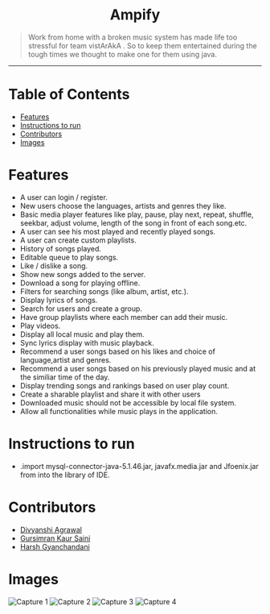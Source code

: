 <h1 align="center">Ampify</h1>

> Work from home with a broken music system has made life too stressful for team vistArAkA .
>So to keep them entertained during the tough times we thought to make one for them using java.
<hr>

# Table of Contents
* [ Features ](#features)
* [Instructions to run](#installation)
* [Contributors](#contributors)
* [Images](#images)

# <a name="features"></a>Features
* A user can login / register.
* New users choose the languages, artists and genres they like.
* Basic media player features like play, pause, play next, repeat, shuffle, seekbar,
adjust volume, length of the song in front of each song.etc.
* A user can see his most played and recently played songs.
* A user can create custom playlists.
* History of songs played.
* Editable queue to play songs.
* Like / dislike a song.
* Show new songs added to the server.
* Download a song for playing offline.
* Filters for searching songs (like album, artist, etc.).
* Display lyrics of songs.
* Search for users and create a group.
* Have group playlists where each member can add their music.
* Play videos.
* Display all local music and play them.
* Sync lyrics display with music playback.
* Recommend a user songs based on his likes and choice of language,artist and genres.
* Recommend a user songs based on his previously played music and at the similiar time of the day.
* Display trending songs and rankings based on user play count.
* Create a sharable playlist and share it with other users
* Downloaded music should not be accessible by local file system.
* Allow all functionalities while music plays in the application.


# <a name="installation"></a>Instructions to run
* .import mysql-connector-java-5.1.46.jar, javafx.media.jar and Jfoenix.jar from into the library of IDE.


# <a name="contributors"></a>Contributors
* [Divyanshi Agrawal](https://github.com/Divyanshi070700)
* [Gursimran Kaur Saini](https://github.com/gursimran18)
* [Harsh Gyanchandani](https://github.com/harshh3010)

# <a name="images"></a>Images
![Capture 1](https://user-images.githubusercontent.com/59930751/97788866-1394a680-1be2-11eb-926e-6bca18cd7d5f.PNG)
![Capture 2](https://user-images.githubusercontent.com/59930751/97788907-6bcba880-1be2-11eb-991a-3a51bc35c77a.PNG)
![Capture 3](https://user-images.githubusercontent.com/59930751/97788930-93227580-1be2-11eb-87a9-49a6bf9aed41.PNG)
![Capture 4](https://user-images.githubusercontent.com/59930751/97788937-a6cddc00-1be2-11eb-822a-97e0048f8c0d.PNG)
